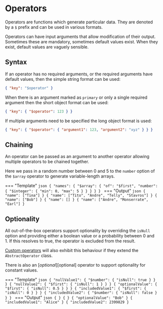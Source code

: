 # Operators

Operators are functions which generate particular data. They are denoted by a `$` prefix and can be used in
various formats.

Operators can have input arguments that allow modification of their output. Sometimes these are
mandatory, sometimes default values exist. When they exist, default values are vaguely sensible.

## Syntax

If an operator has no required arguments, or the required arguments have default values, then the simple string format can be used:

```json
{ "key": "$operator" }
```

When there is an argument marked as `primary` or only a single required argument then the short object format can be used:

```json
{ "key": { "$operator": 123 } }
```

If multiple arguments need to be specified the long object format is used:

```json
{ "key": { "$operator": { "argument1": 123, "argument2": "xyz" } } }
```

## Chaining

An operator can be passed as an argument to another operator allowing multiple operators to be chained together. 
 
Here we pass in a random number between 0 and 5 to the `number` option
of the `$array` operator to generate variable-length arrays.

=== "Template"
    ```json
    {
        "names": {
            "$array": {
                "of": "$first",
                "number": {
                    "$integer": { "min": 0, "max": 5 }
                }
            }
        }
    }
    ```
=== "Output"
    ```json
    { "name": ["Tina"] }
    { "name": ["Tito", "Andre", "Telly", "Stavros"] }
    { "name": ["Bob"] }
    { "name": [] }
    { "name": ["Andre", "Monserrate", "Earl"] }
    ```

## Optionality

All out-of-the-box operators support optionality by overriding the `isNull` option and providing either a boolean value or a
probability between 0 and 1. If this resolves to true, the operator is excluded from the result.

[Custom operators][custom-operators] will also exhibit this behaviour if they extend the `AbstractOperator` class.

There is also an [$optional][$optional] operator to support optionality for constant values.

=== "Template"
    ```json
    { "nullValue1": { "$number": { "isNull": true } } }
    { "nullValue2": { "$first": { "isNull": 1 } } }
    { "optionalValue": { "$first": { "isNull": 0.5 } } }
    { "includedValue1": { "$first": { "isNull": 0 } } }
    { "includedValue2": { "$number": { "isNull": false } } }
    ```
=== "Output"
    ```json
    { }
    { }
    { "optionalValue": "Bob" }
    { "includedValue1": "Alice" }
    { "includedValue2": 2399829 }
    ```
    
[$optional]:         TODO
[custom-operators]:  custom-operators.md
